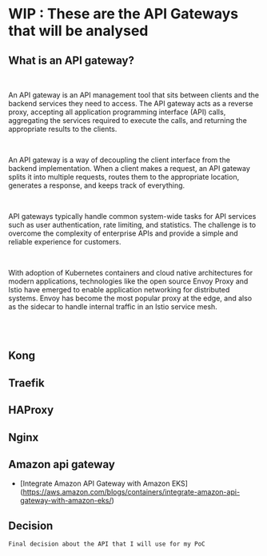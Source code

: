 # WIP : These are the API Gateways that will be analysed 


## What is an API gateway?
<br/>

An API gateway is an API management tool that sits between clients and the backend services they need to access. The API gateway acts as a reverse proxy, accepting all application programming interface (API) calls, aggregating the services required to execute the calls, and returning the appropriate results to the clients.

<br/>


An API gateway is a way of decoupling the client interface from the backend implementation. When a client makes a request, an API gateway splits it into multiple requests, routes them to the appropriate location, generates a response, and keeps track of everything.

<br/>


API gateways typically handle common system-wide tasks for API services such as user authentication, rate limiting, and statistics. The challenge is to overcome the complexity of enterprise APIs and provide a simple and reliable experience for customers. 

<br/>


With adoption of Kubernetes containers and cloud native architectures for modern applications, technologies like the open source Envoy Proxy and Istio have emerged to enable application networking for distributed systems. Envoy has become the most popular proxy at the edge, and also as the sidecar to handle internal traffic in an Istio service mesh.

<br/>
<br/>

## Kong

## Traefik

## HAProxy

## Nginx

## Amazon api gateway

- [Integrate Amazon API Gateway with Amazon EKS] (https://aws.amazon.com/blogs/containers/integrate-amazon-api-gateway-with-amazon-eks/)

## Decision
    Final decision about the API that I will use for my PoC


